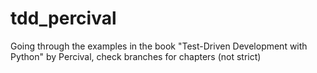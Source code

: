 # tdd_percival
Going through the examples in the book "Test-Driven Development with Python" by Percival, check branches for chapters (not strict)
